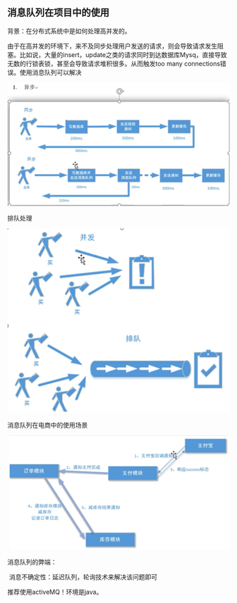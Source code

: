## 消息队列在项目中的使用

背景：在分布式系统中是如何处理高并发的。

​		由于在高并发的环境下，来不及同步处理用户发送的请求，则会导致请求发生阻塞。比如说，大量的insert，update之类的请求同时到达数据库Mysq，直接导致无数的行锁表锁，甚至会导致请求堆积很多。从而触发too many connections错误。使用消息队列可以解决

![](同步与异步的消息队列.PNG)

排队处理

![](排队处理.PNG)

消息队列在电商中的使用场景

![](支付形式.PNG)

消息队列的弊端：

​		消息不确定性：延迟队列，轮询技术来解决该问题即可

推荐使用activeMQ！环境是java。